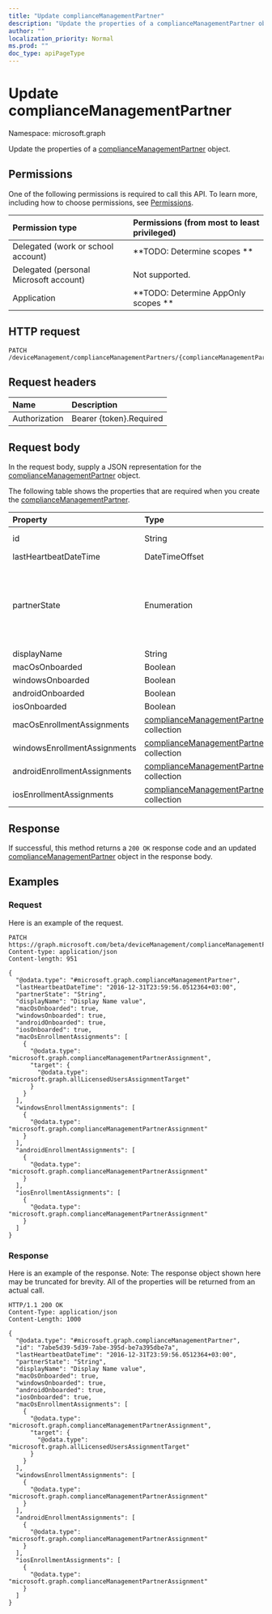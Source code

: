 ```yaml
---
title: "Update complianceManagementPartner"
description: "Update the properties of a complianceManagementPartner object."
author: ""
localization_priority: Normal
ms.prod: ""
doc_type: apiPageType
---
```


# Update complianceManagementPartner

Namespace: microsoft.graph

Update the properties of a [complianceManagementPartner](../resources/compliancemanagementpartner.md) object.

## Permissions
One of the following permissions is required to call this API. To learn more, including how to choose permissions, see [Permissions](/concepts/permissions-reference.md).

|Permission type|Permissions (from most to least privileged)|
|:---|:---|
|Delegated (work or school account)|**TODO: Determine scopes **|
|Delegated (personal Microsoft account)|Not supported.|
|Application|**TODO: Determine AppOnly scopes **|

## HTTP request
<!-- {
  "blockType": "ignored"
}
-->
``` http
PATCH /deviceManagement/complianceManagementPartners/{complianceManagementPartnerId}
```

## Request headers
|Name|Description|
|:---|:---|
|Authorization|Bearer {token}.Required|

## Request body
In the request body, supply a JSON representation for the [complianceManagementPartner](../resources/compliancemanagementpartner.md) object.

The following table shows the properties that are required when you create the [complianceManagementPartner](../resources/compliancemanagementpartner.md).

|Property|Type|Description|
|:---|:---|:---|
|id|String| Inherited from [entity](../resources/entity.md)|
|lastHeartbeatDateTime|DateTimeOffset||
|partnerState|Enumeration| Possible values are: `unknown`, `unavailable`, `enabled`, `terminated`, `rejected`, `unresponsive`.|
|displayName|String||
|macOsOnboarded|Boolean||
|windowsOnboarded|Boolean||
|androidOnboarded|Boolean||
|iosOnboarded|Boolean||
|macOsEnrollmentAssignments|[complianceManagementPartnerAssignment](../resources/compliancemanagementpartnerassignment.md) collection||
|windowsEnrollmentAssignments|[complianceManagementPartnerAssignment](../resources/compliancemanagementpartnerassignment.md) collection||
|androidEnrollmentAssignments|[complianceManagementPartnerAssignment](../resources/compliancemanagementpartnerassignment.md) collection||
|iosEnrollmentAssignments|[complianceManagementPartnerAssignment](../resources/compliancemanagementpartnerassignment.md) collection||



## Response
If successful, this method returns a `200 OK` response code and an updated [complianceManagementPartner](../resources/compliancemanagementpartner.md) object in the response body.

## Examples

### Request
Here is an example of the request.
<!-- {
  "blockType": "request",
  "name": "update_compliancemanagementpartner"
}
-->
``` http
PATCH https://graph.microsoft.com/beta/deviceManagement/complianceManagementPartners/{complianceManagementPartnerId}
Content-type: application/json
Content-length: 951

{
  "@odata.type": "#microsoft.graph.complianceManagementPartner",
  "lastHeartbeatDateTime": "2016-12-31T23:59:56.0512364+03:00",
  "partnerState": "String",
  "displayName": "Display Name value",
  "macOsOnboarded": true,
  "windowsOnboarded": true,
  "androidOnboarded": true,
  "iosOnboarded": true,
  "macOsEnrollmentAssignments": [
    {
      "@odata.type": "microsoft.graph.complianceManagementPartnerAssignment",
      "target": {
        "@odata.type": "microsoft.graph.allLicensedUsersAssignmentTarget"
      }
    }
  ],
  "windowsEnrollmentAssignments": [
    {
      "@odata.type": "microsoft.graph.complianceManagementPartnerAssignment"
    }
  ],
  "androidEnrollmentAssignments": [
    {
      "@odata.type": "microsoft.graph.complianceManagementPartnerAssignment"
    }
  ],
  "iosEnrollmentAssignments": [
    {
      "@odata.type": "microsoft.graph.complianceManagementPartnerAssignment"
    }
  ]
}
```

### Response
Here is an example of the response. Note: The response object shown here may be truncated for brevity. All of the properties will be returned from an actual call.
<!-- {
  "blockType": "response",
  "truncated": true
}
-->
``` http
HTTP/1.1 200 OK
Content-Type: application/json
Content-Length: 1000

{
  "@odata.type": "#microsoft.graph.complianceManagementPartner",
  "id": "7abe5d39-5d39-7abe-395d-be7a395dbe7a",
  "lastHeartbeatDateTime": "2016-12-31T23:59:56.0512364+03:00",
  "partnerState": "String",
  "displayName": "Display Name value",
  "macOsOnboarded": true,
  "windowsOnboarded": true,
  "androidOnboarded": true,
  "iosOnboarded": true,
  "macOsEnrollmentAssignments": [
    {
      "@odata.type": "microsoft.graph.complianceManagementPartnerAssignment",
      "target": {
        "@odata.type": "microsoft.graph.allLicensedUsersAssignmentTarget"
      }
    }
  ],
  "windowsEnrollmentAssignments": [
    {
      "@odata.type": "microsoft.graph.complianceManagementPartnerAssignment"
    }
  ],
  "androidEnrollmentAssignments": [
    {
      "@odata.type": "microsoft.graph.complianceManagementPartnerAssignment"
    }
  ],
  "iosEnrollmentAssignments": [
    {
      "@odata.type": "microsoft.graph.complianceManagementPartnerAssignment"
    }
  ]
}
```

